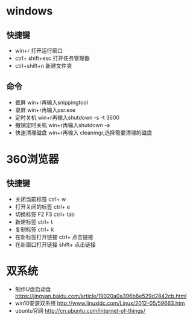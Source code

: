 # windows

## 快捷键
- win+r 打开运行窗口
- ctrl+ shift+esc 打开任务管理器
- ctrl+shift+n    新建文件夹


## 命令
- 截屏 win+r再输入snippingtool
- 录屏  win+r再输入psr.exe  
- 定时关机    win+r再输入shutdown -s -t 3600
- 撤销定时关机    win+r再输入shutdown -a
- 快速清理磁盘    win+r再输入 cleanmgr,选择需要清理的磁盘



# 360浏览器

## 快捷键
- 关闭当前标签    ctrl+ w
- 打开关闭的标签    ctrl+ e
- 切换标签    F2 F3 ctrl+ tab
- 新建标签 ctrl+ t
- 复制标签    ctrl+ k
- 在新标签打开链接    ctrl+ 点击链接
- 在新窗口打开链接    shift+ 点击链接

# 双系统
- 制作U盘启动盘    https://jingyan.baidu.com/article/19020a0a396b6e529d2842cb.html
- win10安装双系统    http://www.linuxidc.com/Linux/2012-05/59663.htm
- ubuntu官网    http://cn.ubuntu.com/internet-of-things/


